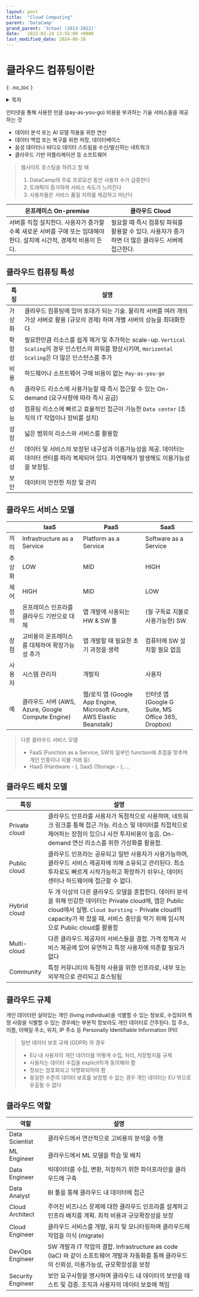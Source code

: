 ```yaml
---
layout: post
title:  "Cloud Computing"
parent: 'DataCamp'
grand_parent: 'School (2013-2022)'
date:   2022-02-24 13:55:00 +0900
last_modified_date: 2024-06-18
---
```

# 클라우드 컴퓨팅이란
{: .no_toc }

<details markdown="block">
  <summary>
    목차
  </summary>
  {: .text-delta }
1. TOC
{:toc}
</details>

인터넷을 통해 사용한 만큼 (pay-as-you-go) 비용을 부과하는 기술 서비스들을 제공하는 것
- 데이터 분석 또는 AI 모델 적용을 위한 연산
- 데이터 백업 또는 복구를 위한 저장, 데이터베이스 
- 음성 데이터나 비디오 데이터 스트림을 수신/발신하는 네트워크
- 클라우드 기반 어플리케이션 등 소프트웨어

> 웹사이트 호스팅을 하려고 할 때
> 1. DataCamp의 무료 프로모션 동안 사용자 수가 급증한다
> 2. 트래픽이 증가하여 서비스 속도가 느려진다
> 3. 사용자들은 서비스 품질 저하를 체감하고 떠난다

|온프레미스 On-premise|클라우드 Cloud|
|---|---|
|서버를 직접 설치한다. 사용자가 증가할수록 새로운 서버를 구매 또는 임대해야한다. 설치에 시간적, 경제적 비용이 든다.|필요할 때 즉시 컴퓨팅 파워를 활용할 수 있다. 사용자가 증가하면 더 많은 클라우드 서버에 접근한다.|

## 클라우드 컴퓨팅 특성

|특징|설명|
|---|---|
|가상화|클라우드 컴퓨팅에 있어 토대가 되는 기술. 물리적 서버를 여러 개의 가상 서버로 활용 (규모의 경제) 하며 개별 서버의 성능을 최대화한다|
|확장성|필요한만큼 리소스를 쉽게 제거 및 추가하는 scale-up. `Vertical Scaling`의 경우 인스턴스의 파워를 향상시키며, `Horizontal Scaling`은 더 많은 인스턴스를 추가|
|비용|하드웨어나 소프트웨어 구매 비용이 없는 `Pay-as-you-go` |
|속도|클라우드 리소스에 사용가능할 때 즉시 접근할 수 있는 On-demand (요구사항에 따라 즉시 공급)|
|성능|컴퓨팅 리소스에 빠르고 효율적인 접근이 가능한 `Data center` (조직의 IT 작업이나 장비를 설치)|
|성장|넓은 범위의 리소스와 서비스를 활용함|
|신뢰성|데이터 및 서비스의 보장된 내구성과 이용가능성을 제공. 데이터는 데이터 센터를 따라 복제되어 있다. 자연재해가 발생해도 이용가능성을 보장됨.|
|보안|데이터의 안전한 저장 및 관리|

## 클라우드 서비스 모델

||IaaS|PaaS|SaaS|
|---|---|---|---|
|의미|Infrastructure as a Service|Platform as a Service|Software as a Service|
|추상화|LOW|MID|HIGH|
|제어|HIGH|MID|LOW|
|정의|온프레미스 인프라를 클라우드 기반으로 대체|앱 개발에 사용되는 HW & SW 툴|(월 구독료 지불로 사용가능한) SW|
|장점|고비용의 온프레미스를 대체하여 확장가능성 추가|앱 개발할 때 필요한 초기 과정을 생략|컴퓨터에 SW 설치할 필요 없음|
|사용자|시스템 관리자|개발자|사용자|
|예|클라우드 서버 (AWS, Azure, Google Compute Engine)|웹/로직 앱 (Google App Engine, Microsoft Azure, AWS Elastic Beanstalk)|인터넷 앱 (Google G Suite, MS Office 365, Dropbox)|

> 다른 클라우드 서비스 모델
> - FaaS (Function as a Service, SW의 일부인 function에 초점을 맞추며 개인 인증이나 지불 거래 등)
> - HaaS (Hardware - ), SaaS (Storage - ), ...

## 클라우드 배치 모델

|특징|설명|
|---|---|
|Private cloud|클라우드 인프라를 사용자가 독점적으로 사용하며, 네트워크 링크를 통해 접근 가능. 리소스 및 데이터를 직접적으로 제어하는 장점이 있으나 사전 투자비용이 높음. On-demand 연산 리소스를 위한 가상화를 활용함.|
|Public cloud|클라우드 인프라는 공유되고 일반 사용자가 사용가능하며, 클라우드 서비스 제공자에 의해 소유되고 관리된다. 최소 투자로도 빠르게 시작가능하고 확장하기 쉬우나, 데이터 센터나 하드웨어에 접근할 수 없다.|
|Hybrid cloud|두 개 이상의 다른 클라우드 모델을 혼합한다. 데이터 분석을 위해 민감한 데이터는 Private cloud에, 앱은 Public cloud에서 실행. `Cloud bursting` - Private cloud의 capacity가 꽉 찼을 때, 서비스 중단을 막기 위해 임시적으로 Public cloud를 활용함|
|Multi-cloud|다른 클라우드 제공자의 서비스들을 결합. 가격 정책과 서비스 제공에 있어 유연하고 특정 사용자에 의존할 필요가 없다|
|Community|특정 커뮤니티의 독점적 사용을 위한 인프라로, 내부 또는 외부적으로 관리되고 호스팅됨|

## 클라우드 규제
개인 데이터란 살아있는 개인 (living individual)을 식별할 수 있는 정보로, 수집되어 특정 사람을 식별할 수 있는 경우에는 부분적 정보라도 개인 데이터로 간주된다. 집 주소, 이름, 이메일 주소, 위치, IP 주소 등 Personally Identifiable Information (PII)

> 일반 데이터 보호 규제 (GDPR) 의 경우
> - EU 내 사용자의 개인 데이터를 어떻게 수집, 처리, 저장할지를 규제
> - 사용자는 데이터 수집을 explicit하게 동의해야 함
> - 정보는 암호화되고 익명화되어야 함
> - 동일한 수준의 데이터 보호를 보장할 수 없는 경우 개인 데이터는 EU 밖으로 유출될 수 없다

## 클라우드 역할

|역할|설명|
|---|---|
|Data Scientist|클라우드에서 연산적으로 고비용의 분석을 수행|
|ML Engineer|클라우드에서 ML 모델을 학습 및 배치|
|Data Engineer|빅데이터를 수집, 변환, 저장하기 위한 파이프라인을 클라우드에 구축|
|Data Analyst|BI 툴을 통해 클라우드 내 데이터에 접근|
|Cloud Architect|주어진 비즈니스 문제에 대한 클라우드 인프라를 설계하고 인프라 배치를 계획. 최적 비용과 규모확장성을 보장|
|Cloud Engineer|클라우드 서비스를 개발, 유지 및 모니터링하며 클라우드에 작업을 이식 (migrate)|
|DevOps Engineer|SW 개발과 IT 작업의 결합. Infrastructure as code (IaC) 와 같이 소프트웨어 개발과 자동화를 통해 클라우드의 신뢰성, 이용가능성, 규모확장성을 보장|
|Security Engineer|보안 요구사항을 명시하며 클라우드 내 데이터의 보안을 테스트 및 검증. 조직과 사용자의 데이터 보호에 책임|